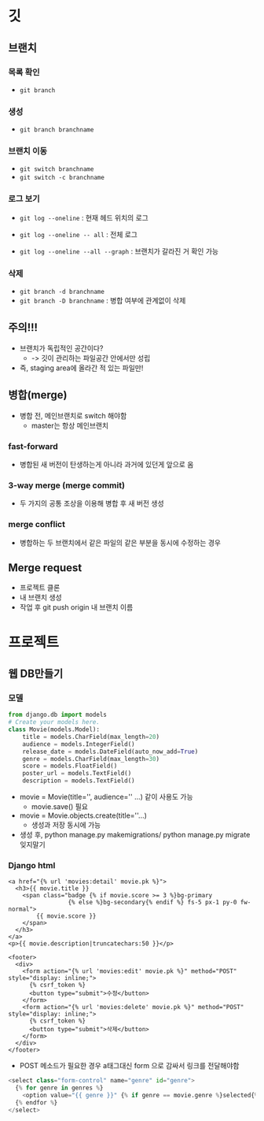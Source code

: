 # 깃

## 브랜치

### 목록 확인

* `git branch`



### 생성

* `git branch branchname`



### 브랜치 이동

* `git switch branchname`
* `git switch -c branchname`



### 로그 보기

* `git log --oneline` : 현재 헤드 위치의 로그

* `git log --oneline -- all` : 전체 로그

* `git log --oneline --all --graph` : 브랜치가 갈라진 거 확인 가능



### 삭제

* `git branch -d branchname`
* `git branch -D branchname` : 병합 여부에 관계없이 삭제



## 주의!!!

* 브랜치가 독립적인 공간이다?
  * -> 깃이 관리하는 파일공간 안에서만 성립
* 즉, staging area에 올라간 적 있는 파일만!



## 병합(merge)

* 병합 전, 메인브랜치로 switch 해야함
  * master는 항상 메인브랜치

### fast-forward

* 병합된 새 버전이 탄생하는게 아니라 과거에 있던게 앞으로 옴



### 3-way merge (merge commit)

* 두 가지의 공통 조상을 이용해 병합 후 새 버전 생성



### merge conflict

* 병합하는 두 브랜치에서 같은 파일의 같은 부분을 동시에 수정하는 경우



## Merge request

* 프로젝트 클론
* 내 브랜치 생성
* 작업 후 git push origin 내 브랜치 이름



# 프로젝트

## 웹 DB만들기

### 모델

```python
from django.db import models
# Create your models here.
class Movie(models.Model):
    title = models.CharField(max_length=20)
    audience = models.IntegerField()
    release_date = models.DateField(auto_now_add=True)
    genre = models.CharField(max_length=30)
    score = models.FloatField()
    poster_url = models.TextField()
    description = models.TextField()
```

* movie = Movie(title='', audience='' ...) 같이 사용도 가능
  * movie.save() 필요
* movie = Movie.objects.create(title=''...)
  * 생성과 저장 동시에 가능
* 생성 후, python manage.py makemigrations/ python manage.py migrate 잊지말기



### Django html

```django
<a href="{% url 'movies:detail' movie.pk %}">
  <h3>{{ movie.title }}           
    <span class="badge {% if movie.score >= 3 %}bg-primary
                 {% else %}bg-secondary{% endif %} fs-5 px-1 py-0 fw-normal">
        {{ movie.score }}
    </span>
  </h3>
</a>
<p>{{ movie.description|truncatechars:50 }}</p>
```

```django
<footer>
  <div>
    <form action="{% url 'movies:edit' movie.pk %}" method="POST" style="display: inline;">
      {% csrf_token %}
      <button type="submit">수정</button>
    </form>
    <form action="{% url 'movies:delete' movie.pk %}" method="POST" style="display: inline;">
      {% csrf_token %}
      <button type="submit">삭제</button>
    </form>
  </div>
</footer>
```

* POST 메소드가 필요한 경우 a태그대신 form 으로 감싸서 링크를 전달해야함

```python
<select class="form-control" name="genre" id="genre">
  {% for genre in genres %}
    <option value="{{ genre }}" {% if genre == movie.genre %}selected{% endif %}>{{ genre }}</option>
  {% endfor %}
</select>
```

